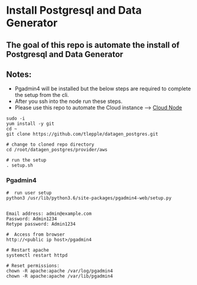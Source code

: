 # Install Postgresql and Data Generator

##  The goal of this repo is automate the install of Postgresql and Data Generator

## Notes:
*  Pgadmin4 will be installed but the below steps are required to complete the setup from the cli.
*  After you ssh into the node run these steps.
*  Please use this repo to automate the Cloud instance --> [Cloud Node](https://github.com/tlepple/datagen_cloud_env)

```
sudo -i
yum install -y git
cd ~
git clone https://github.com/tlepple/datagen_postgres.git

# change to cloned repo directory
cd /root/datagen_postgres/provider/aws

# run the setup
. setup.sh
```

### Pgadmin4

```
#  run user setup
python3 /usr/lib/python3.6/site-packages/pgadmin4-web/setup.py


Email address: admin@example.com 
Password: Admin1234
Retype password: Admin1234

#  Access from browser
http://<public ip host>/pgadmin4

# Restart apache
systemctl restart httpd

# Reset permissions:
chown -R apache:apache /var/log/pgadmin4
chown -R apache:apache /var/lib/pgadmin4


